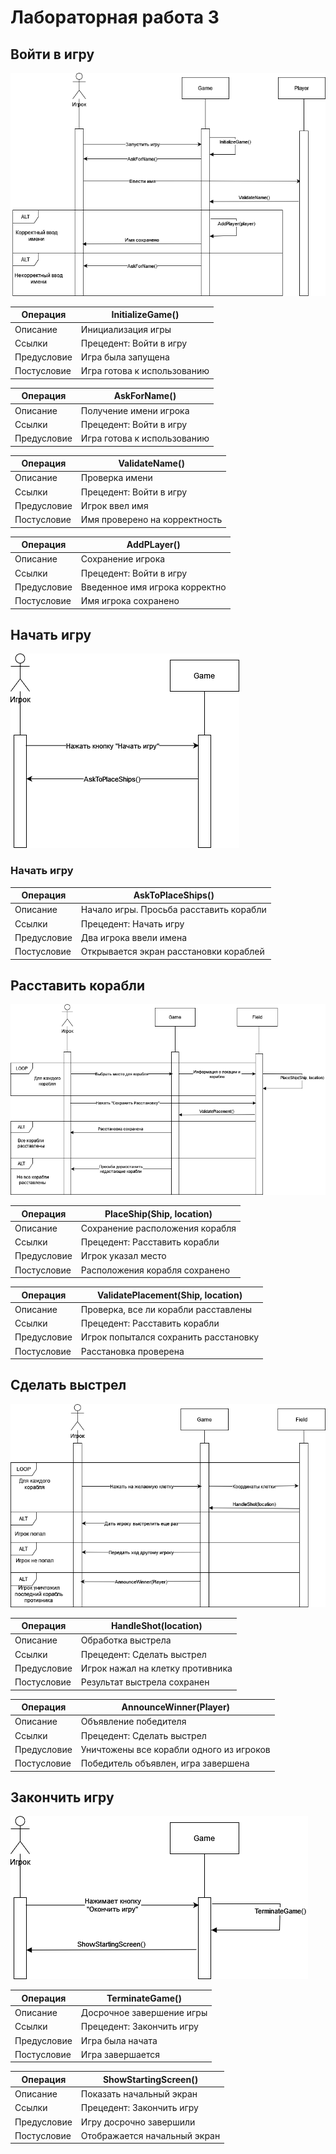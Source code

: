 # Лабораторная работа 3

## Войти в игру

![1](images/4_1.png)

| Операция    | InitializeGame()            |
|-------------|-----------------------------|
| Описание    | Инициализация игры          | 
| Ссылки      | Прецедент: Войти в игру     |
| Предусловие | Игра была запущена          |
| Постусловие | Игра готова к использованию |

| Операция    | AskForName()                |
|-------------|-----------------------------|
| Описание    | Получение имени игрока      | 
| Ссылки      | Прецедент: Войти в игру     |
| Предусловие | Игра готова к использованию | 

| Операция    | ValidateName()                |
|-------------|-------------------------------|
| Описание    | Проверка имени                | 
| Ссылки      | Прецедент: Войти в игру       |
| Предусловие | Игрок ввел имя                |
| Постусловие | Имя проверено на корректность |

| Операция    | AddPLayer()                    |
|-------------|--------------------------------|
| Описание    | Сохранение игрока              | 
| Ссылки      | Прецедент: Войти в игру        |
| Предусловие | Введенное имя игрока корректно |
| Постусловие | Имя игрока сохранено           |

## Начать игру

![2](images/4_2.png)

### Начать игру

| Операция    | AskToPlaceShips()                       |
|-------------|-----------------------------------------|
| Описание    | Начало игры. Просьба расставить корабли | 
| Ссылки      | Прецедент: Начать игру                  |
| Предусловие | Два игрока ввели имена                  |
| Постусловие | Открывается экран расстановки кораблей  |

## Расставить корабли

![3](images/4_3.png)

| Операция    | PlaceShip(Ship, location)       |
|-------------|---------------------------------|
| Описание    | Сохранение расположения корабля | 
| Ссылки      | Прецедент: Расставить корабли   |
| Предусловие | Игрок указал место              |
| Постусловие | Расположения корабля сохранено  |

| Операция    | ValidatePlacement(Ship, location)     |
|-------------|---------------------------------------|
| Описание    | Проверка, все ли корабли расставлены  | 
| Ссылки      | Прецедент: Расставить корабли         |
| Предусловие | Игрок попытался сохранить расстановку |
| Постусловие | Расстановка проверена                 |

## Сделать выстрел

![4](images/4_4.png)

| Операция    | HandleShot(location)             |
|-------------|----------------------------------|
| Описание    | Обработка выстрела               |
| Ссылки      | Прецедент: Сделать выстрел       |
| Предусловие | Игрок нажал на клетку противника |
| Постусловие | Результат выстрела сохранен      |

| Операция    | AnnounceWinner(Player)                   |
|-------------|------------------------------------------|
| Описание    | Объявление победителя                    |
| Ссылки      | Прецедент: Сделать выстрел               |
| Предусловие | Уничтожены все корабли одного из игроков |
| Постусловие | Победитель объявлен, игра завершена      |

## Закончить игру

![5](images/4_5.png)

| Операция    | TerminateGame()           |
|-------------|---------------------------|
| Описание    | Досрочное завершение игры | 
| Ссылки      | Прецедент: Закончить игру |
| Предусловие | Игра была начата          |
| Постусловие | Игра завершается          |

| Операция    | ShowStartingScreen()         |
|-------------|------------------------------|
| Описание    | Показать начальный экран     | 
| Ссылки      | Прецедент: Закончить игру    |
| Предусловие | Игру досрочно завершили      |
| Постусловие | Отображается начальный экран |